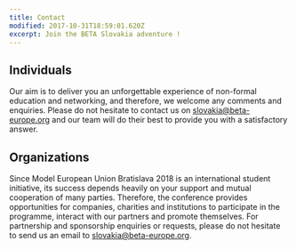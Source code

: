 ```yaml
---
title: Contact
modified: 2017-10-31T18:59:01.620Z
excerpt: Join the BETA Slovakia adventure !
---
```


## Individuals

Our aim is to deliver you an unforgettable experience of non-formal education and networking, and therefore, we welcome any comments and enquiries. Please do not hesitate to contact us on slovakia@beta-europe.org and our team will do their best to provide you with a satisfactory answer.

## Organizations

Since Model European Union Bratislava 2018 is an international student initiative, its success depends heavily on your support and mutual cooperation of many parties. Therefore, the conference provides opportunities for companies, charities and institutions to participate in the programme, interact with our partners and promote themselves. For partnership and sponsorship enquiries or requests, please do not hesitate to send us an email to slovakia@beta-europe.org.
